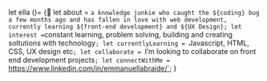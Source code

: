 let ella ()= {👋 
let about = `a knowledge junkie who caught the ${coding} bug a few months ago and has fallen in love with web development, currently learning ${front-end development} and ${UX Design};
let interest =`constant learning, problem solving, building and creating soltutions with technology`;
let currentlyLearning = `Javascript, HTML, CSS, UX design etc`;
let collaborate = `I’m looking to collaborate on front end development projects`;
let connectWithMe = `https://www.linkedin.com/in/emmanuellabraide/`;
}






